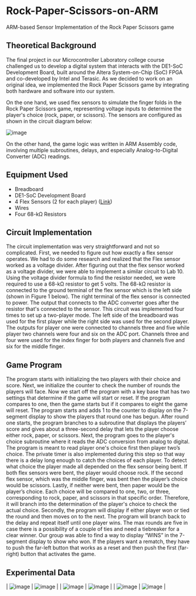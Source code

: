 # Rock-Paper-Scissors-on-ARM
ARM-based Sensor Implementation of the Rock Paper Scissors game

## Theoretical Background
The final project in our Microcontroller Laboratory college course challenged us to develop a digital system that interacts with the DE1-SoC Development Board, built around the Altera System-on-Chip (SoC) FPGA and co-developed by Intel and Terasic. As we decided to work on an original idea, we implemented the Rock Paper Scissors game by integrating both hardware and software into our system.

On the one hand, we used flex sensors to simulate the finger folds in the Rock Paper Scissors game, representing voltage inputs to determine the player's choice (rock, paper, or scissors). The sensors are configured as shown in the circuit diagram below:

![image](https://github.com/DanielGeb22/Rock-Paper-Scissors-on-ARM/assets/21247188/57221fc6-b6df-4249-8462-3a92a769e282)

On the other hand, the game logic was written in ARM Assembly code, involving multiple subroutines, delays, and especially Analog-to-Digital Converter (ADC) readings.

## Equipment Used
- Breadboard
- DE1-SoC Development Board
- 4 Flex Sensors (2 for each player) ([Link](https://a.co/d/ceoM3K0))
- Wires
- Four 68-kΩ Resistors

## Circuit Implementation
The circuit implementation was very straightforward and not so complicated. First, we needed to figure out how exactly a flex sensor operates. We had to do some research and realized that the Flex sensor worked as a voltage divider. After figuring out that the flex sensor worked as a voltage divider, we were able to implement a similar circuit to Lab 10. Using the voltage divider formula to find the resistor needed, we were required to use a 68-kΩ resistor to get 5 volts. The 68-kΩ resistor is connected to the ground terminal of the flex sensor which is the left side (shown in Figure 1 below). The right terminal of the flex sensor is connected to power. The output that connects to the ADC converter goes after the resistor that's connected to the sensor. This circuit was implemented four times to set up a two-player mode. The left side of the
breadboard was used for the first player while the right side was used for the second player. The outputs for player one were connected to channels three and five while player two channels were
four and six on the ADC port. Channels three and four were used for the index finger for both players and channels five and six for the middle finger.

## Game Program
The program starts with initializing the two players with their choice and score. Next, we initialize the counter to check the number of rounds the players will face. Now we start off the program with a key base that has two settings that determine if the game will start or reset. If the program compares to one, then the game starts but if it compares to eight the game will reset. The program starts and adds 1 to the counter to display on the 7-segment display to show the players that round one has begun. After round one starts, the program branches to a subroutine that displays the players’ score and gives about a three-second delay that lets the player choose either rock, paper, or scissors. Next, the program goes to the player's choice subroutine where it reads the ADC conversion from analog to digital. The program is meant to read player one's choice first then player two’s choice. The private timer is also implemented during this step so that way there is a delay long enough to catch the choices of each player.
To detect what choice the player made all depended on the flex sensor being bent. If both flex sensors were bent, the player would choose rock. If the second flex sensor, which was the middle finger, was bent then the player’s choice would be scissors. Lastly, if neither were bent, then paper would be the player’s choice. Each choice will be compared to one, two, or three, corresponding to rock, paper, and scissors in that specific order. Therefore, it will branch into the determination of the player's choice to check the actual choice. Secondly, the program will display if either player won or tied the round and then moves on to the next. The program will branch back to the delay and repeat itself until one player wins. The max rounds are five in case there is a possibility of a couple of ties and need a tiebreaker for a clear winner. Our group was able to find a way to display “WINS” in the 7-segment display to show who won. If the players want a rematch, they have to push the far-left button that works as a reset and then push the first (far-right) button that activates the game.

## Experimental Data
 
| ![image](https://github.com/DanielGeb22/Rock-Paper-Scissors-on-ARM/assets/21247188/0190a6c7-27cd-4dbd-a279-b300b0e7001e)  | ![image](https://github.com/DanielGeb22/Rock-Paper-Scissors-on-ARM/assets/21247188/1303c6c0-6e82-49f7-a1af-f94e940a232c) |
| ![image](https://github.com/DanielGeb22/Rock-Paper-Scissors-on-ARM/assets/21247188/cf9b9010-8cca-400f-800a-3338f4b7a19a)  | ![image](https://github.com/DanielGeb22/Rock-Paper-Scissors-on-ARM/assets/21247188/1867ccd7-97d8-4d08-a83c-b408d7fca85d) |
| ![image](https://github.com/DanielGeb22/Rock-Paper-Scissors-on-ARM/assets/21247188/256f4707-b3b0-4f39-a71c-9e11a7bfa44d)  | ![image](https://github.com/DanielGeb22/Rock-Paper-Scissors-on-ARM/assets/21247188/f5a8bf44-54ed-443d-a6d6-45e0269ccb00) |

